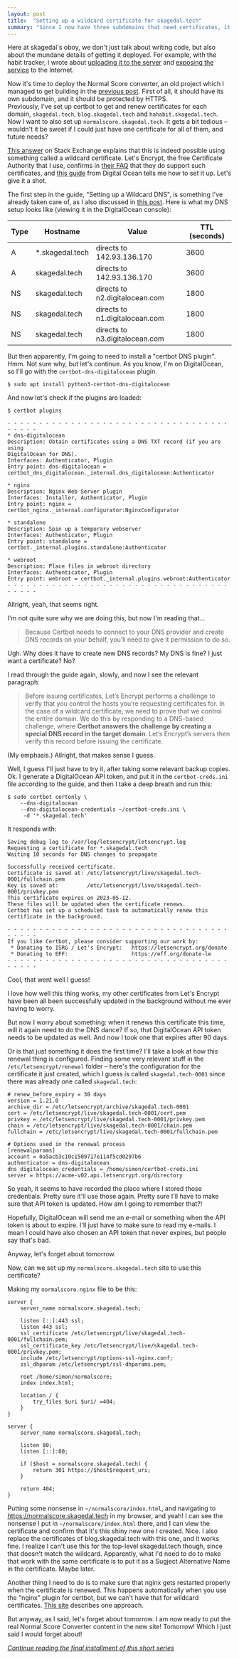 ```yaml
---
layout: post
title:  "Setting up a wildcard certificate for skagedal.tech"
summary: "Since I now have three subdomains that need certificates, it's time to set up a wildcard certificate."
---
```

Here at skagedal's oboy, we don't just talk about writing code, but also about the mundane details of getting it deployed. For example, with the habit tracker, I wrote about [uploading it to the server](/posts/2023-01-22-habit-tracker-deploying-the-jar) and [exposing the service](/posts/2023-01-25-habit-tracker-exposing-it) to the Internet. 

Now it's time to deploy the Normal Score converter, an old project which I managed to get building in the [previous post](/posts/2023-02-12-building-normal-score-converter). First of all, it should have its own subdomain, and it should be protected by HTTPS.  
Previously, I've set up certbot to get and renew certificates for each domain, `skagedal.tech`, `blog.skagedal.tech` and `hahabit.skagedal.tech`. Now I want to also set up `normalscore.skagedal.tech`. It gets a bit tedious – wouldn't it be sweet if I could just have one certificate for all of them, and future needs?  

[This answer](https://serverfault.com/a/566433) on Stack Exchange explains that this is indeed possible using something called a wildcard certificate. Let's Encrypt, the free Certificate Authority that I use, confirms in [their FAQ](https://letsencrypt.org/docs/faq/) that they do support such certificates, and [this guide](https://www.digitalocean.com/community/tutorials/how-to-create-let-s-encrypt-wildcard-certificates-with-certbot) from Digital Ocean tells me how to set it up. Let's give it a shot. 

The first step in the guide, "Setting up a Wildcard DNS", is something I've already taken care of, as I also discussed in [this post](/posts/2023-01-25-habit-tracker-exposing-it). Here is what my DNS setup looks like (viewing it in the DigitalOcean console):


| Type | Hostname        | Value                          | TTL (seconds) |
|------|-----------------|--------------------------------|---------------|
| A    | *.skagedal.tech | directs to 142.93.136.170      | 3600          |
| A    | skagedal.tech   | directs to 142.93.136.170      | 3600          |
| NS   | skagedal.tech   | directs to n2.digitalocean.com | 1800          |
| NS   | skagedal.tech   | directs to n1.digitalocean.com | 1800          |
| NS   | skagedal.tech   | directs to n3.digitalocean.com | 1800          |


But then apparently, I'm going to need to install a "certbot DNS plugin". Hmm. Not sure why, but let's continue. As you know, I'm on DigitalOcean, so I'll go with the `certbot-dns-digitalocean` plugin. 

```shell
$ sudo apt install python3-certbot-dns-digitalocean
```

And now let's check if the plugins are loaded:

```shell
$ certbot plugins

- - - - - - - - - - - - - - - - - - - - - - - - - - - - - - - - - - - - - - - -
* dns-digitalocean
Description: Obtain certificates using a DNS TXT record (if you are using
DigitalOcean for DNS).
Interfaces: Authenticator, Plugin
Entry point: dns-digitalocean =
certbot_dns_digitalocean._internal.dns_digitalocean:Authenticator

* nginx
Description: Nginx Web Server plugin
Interfaces: Installer, Authenticator, Plugin
Entry point: nginx = certbot_nginx._internal.configurator:NginxConfigurator

* standalone
Description: Spin up a temporary webserver
Interfaces: Authenticator, Plugin
Entry point: standalone = certbot._internal.plugins.standalone:Authenticator

* webroot
Description: Place files in webroot directory
Interfaces: Authenticator, Plugin
Entry point: webroot = certbot._internal.plugins.webroot:Authenticator
- - - - - - - - - - - - - - - - - - - - - - - - - - - - - - - - - - - - - - - -
```

Allright, yeah, that seems right.

I'm not quite sure why we are doing this, but now I'm reading that...

> Because Certbot needs to connect to your DNS provider and create DNS records on your behalf, you’ll need to give it permission to do so. 

Ugh. Why does it have to create new DNS records? My DNS is fine? I just want a certificate? No?

I read through the guide again, slowly, and now I see the relevant paragraph:

> Before issuing certificates, Let’s Encrypt performs a challenge to verify that you control the hosts you’re requesting certificates for. In the case of a wildcard certificate, we need to prove that we control the entire domain. We do this by responding to a DNS-based challenge, where **Certbot answers the challenge by creating a special DNS record in the target domain**. Let’s Encrypt’s servers then verify this record before issuing the certificate.

(My emphasis.) Allright, that makes sense I guess. 

Well, I guess I'll just have to try it, after taking some relevant backup copies. Ok. I generate a DigitalOcean API token, and put it in the `certbot-creds.ini` file according to the guide, and then I take a deep breath and run this:

```shell
$ sudo certbot certonly \
    --dns-digitalocean 
    --dns-digitalocean-credentials ~/certbot-creds.ini \
     -d '*.skagedal.tech'
```

It responds with:

```text
Saving debug log to /var/log/letsencrypt/letsencrypt.log
Requesting a certificate for *.skagedal.tech
Waiting 10 seconds for DNS changes to propagate

Successfully received certificate.
Certificate is saved at: /etc/letsencrypt/live/skagedal.tech-0001/fullchain.pem
Key is saved at:         /etc/letsencrypt/live/skagedal.tech-0001/privkey.pem
This certificate expires on 2023-05-12.
These files will be updated when the certificate renews.
Certbot has set up a scheduled task to automatically renew this certificate in the background.

- - - - - - - - - - - - - - - - - - - - - - - - - - - - - - - - - - - - - - - -
If you like Certbot, please consider supporting our work by:
 * Donating to ISRG / Let's Encrypt:   https://letsencrypt.org/donate
 * Donating to EFF:                    https://eff.org/donate-le
- - - - - - - - - - - - - - - - - - - - - - - - - - - - - - - - - - - - - - - -
```

Cool, that went well I guess!

I love how well this thing works, my other certificates from Let's Encrypt have been all been successfully updated in the background without me ever having to worry.

But now I worry about something: when it renews this certificate this time, will it again need to do the DNS dance? If so, that DigitalOcean API token needs to be updated as well. And now I took one that expires after 90 days. 

Or is that just something it does the first time? I'll take a look at how this renewal thing is configured. Finding some very relevant stuff in the `/etc/letsencrypt/renewal` folder – here's the configuration for the certificate it just created, which I guess is called `skagedal.tech-0001` since there was already one called `skagedal.tech`:

```text
# renew_before_expiry = 30 days
version = 1.21.0
archive_dir = /etc/letsencrypt/archive/skagedal.tech-0001
cert = /etc/letsencrypt/live/skagedal.tech-0001/cert.pem
privkey = /etc/letsencrypt/live/skagedal.tech-0001/privkey.pem
chain = /etc/letsencrypt/live/skagedal.tech-0001/chain.pem
fullchain = /etc/letsencrypt/live/skagedal.tech-0001/fullchain.pem

# Options used in the renewal process
[renewalparams]
account = 0a5acb3c10c1509717e114f5cd0297b6
authenticator = dns-digitalocean
dns_digitalocean_credentials = /home/simon/certbot-creds.ini
server = https://acme-v02.api.letsencrypt.org/directory
```

So yeah, it seems to have recorded the place where I stored those credentials. Pretty sure it'll use those again. Pretty sure I'll have to make sure that API token is updated. How am I going to remember that?!

Hopefully, DigitalOcean will send me an e-mail or something when the API token is about to expire. I'll just have to make sure to read my e-mails. I mean I could have also chosen an API token that never expires, but people say that's bad. 

Anyway, let's forget about tomorrow.

Now, can we set up my `normalscore.skagedal.tech` site to use this certificate?

Making my `normalscore.nginx` file to be this:

```nginx
server {
    server_name normalscore.skagedal.tech;

    listen [::]:443 ssl;
    listen 443 ssl;
    ssl_certificate /etc/letsencrypt/live/skagedal.tech-0001/fullchain.pem;
    ssl_certificate_key /etc/letsencrypt/live/skagedal.tech-0001/privkey.pem;
    include /etc/letsencrypt/options-ssl-nginx.conf;
    ssl_dhparam /etc/letsencrypt/ssl-dhparams.pem;

    root /home/simon/normalscore;
    index index.html;

    location / {
        try_files $uri $uri/ =404;
    }
}

server {
    server_name normalscore.skagedal.tech;

    listen 80;
    listen [::]:80;

    if ($host = normalscore.skagedal.tech) {
        return 301 https://$host$request_uri;
    }

    return 404;
}
```

Putting some nonsense in `~/normalscore/index.html`, and navigating to https://normalscore.skagedal.tech in my browser, and yeah! I can see the nonsense I put in `~/normalscore/index.html` there, and I can view the certificate and confirm that it's this shiny new one I created. Nice. I also replace the certificates of blog.skagedal.tech with this one, and it works fine. I realize I can't use this for the top-level skagedal.tech though, since that doesn't match the wildcard. Apparently, what I'd need to do to make that work with the same certificate is to put it as a Sugject Alternative Name in the certificate. Maybe later.

Another thing I need to do is to make sure that nginx gets restarted properly when the certificate is renewed. This happens automatically when you use the "nginx" plugin for certbot, but we can't have that for wildcard certificates. [This site](https://blog.arnonerba.com/2019/01/lets-encrypt-how-to-automatically-restart-nginx-with-certbot) describes one approach.

But anyway, as I said, let's forget about tomorrow. I am now ready to put the real Normal Score Converter content in the new site! Tomorrow! Which I just said I would forget about! 

_[Continue reading the final installment of this short series](/posts/2023-02-14-deploying-and-fixing-chrome-bug)_
